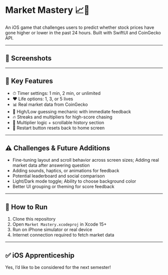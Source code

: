 # Market Mastery 📈💸

An iOS game that challenges users to predict whether stock prices have gone higher or lower in the past 24 hours. Built with SwiftUI and CoinGecko API.

---

## 📸 Screenshots



---

## 🔑 Key Features

- ⏱ Timer settings: 1 min, 2 min, or unlimited
- ❤️ Life options: 1, 3, or 5 lives
- 📊 Real market data from CoinGecko
- 🤔 High/Low guessing mechanic with immediate feedback
- 🔥 Streaks and multipliers for high-score chasing
- 🧮 Multiplier logic + scrollable history section
- 🧼 Restart button resets back to home screen

---

## ⚠️ Challenges & Future Additions

- Fine-tuning layout and scroll behavior across screen sizes; Adding real market data after answering question
- Adding sounds, haptics, or animations for feedback
- Potential leaderboard and social comparison
- Light/Dark mode toggle; Ability to choose background color
- Better UI grouping or theming for score feedback

---

## 🚀 How to Run

1. Clone this repository
2. Open `Market Mastery.xcodeproj` in Xcode 15+
3. Run on iPhone simulator or real device
4. Internet connection required to fetch market data

---

## ✅ iOS Apprenticeship

Yes, I’d like to be considered for the next semester!


